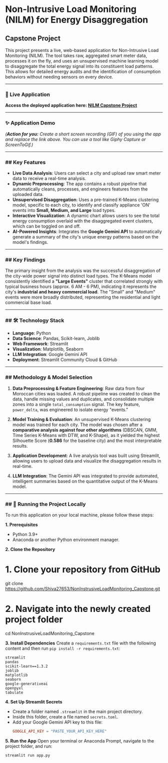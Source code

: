# Non-Intrusive Load Monitoring (NILM) for Energy Disaggregation

## Capstone Project

This project presents a live, web-based application for Non-Intrusive Load Monitoring (NILM). The tool takes raw, aggregated smart meter data, processes it on the fly, and uses an unsupervised machine learning model to disaggregate the total energy signal into its constituent load patterns. This allows for detailed energy audits and the identification of consumption behaviors without needing sensors on every device.

-----

### 🚀 Live Application

**Access the deployed application here:** [**NILM Capstone Project**](https://noninstrusiveloadmonitoringcapstone-n75ksjd9ayghchpgdpi44s.streamlit.app/)

-----

### ✨ Application Demo

*(**Action for you:** Create a short screen recording (GIF) of you using the app and replace the link above. You can use a tool like Giphy Capture or ScreenToGif.)*

-----

### \#\# Key Features

  * **Live Data Analysis**: Users can select a city and upload raw smart meter data to receive a real-time analysis.
  * **Dynamic Preprocessing**: The app contains a robust pipeline that automatically cleans, processes, and engineers features from the uploaded data.
  * **Unsupervised Disaggregation**: Uses a pre-trained K-Means clustering model, specific to each city, to identify and classify appliance 'ON' events into **Small, Medium, and Large** load types.
  * **Interactive Visualization**: A dynamic chart allows users to see the total energy consumption overlaid with the disaggregated event clusters, which can be toggled on and off.
  * **AI-Powered Insights**: Integrates the **Google Gemini API** to automatically generate a summary of the city's unique energy patterns based on the model's findings.

-----

### \#\# Key Findings

The primary insight from the analysis was the successful disaggregation of the city-wide power signal into distinct load types. The K-Means model consistently identified a **"Large Events"** cluster that correlated strongly with typical business hours (approx. 6 AM - 6 PM), indicating it represents the city's **industrial and heavy commercial load**. The "Small" and "Medium" events were more broadly distributed, representing the residential and light commercial base load.

-----

### \#\# 🛠️ Technology Stack

  * **Language**: Python
  * **Data Science**: Pandas, Scikit-learn, Joblib
  * **Web Framework**: Streamlit
  * **Visualization**: Matplotlib, Seaborn
  * **LLM Integration**: Google Gemini API
  * **Deployment**: Streamlit Community Cloud & GitHub

-----

### \#\# Methodology & Model Selection

1.  **Data Preprocessing & Feature Engineering**: Raw data from four Moroccan cities was loaded. A robust pipeline was created to clean the data, handle missing values and duplicates, and consolidate multiple zones into a single `total_consumption` signal. The key feature, `power_delta`, was engineered to isolate energy "events."

2.  **Model Training & Evaluation**: An unsupervised K-Means clustering model was trained for each city. The model was chosen after a **comparative analysis against four other algorithms** (DBSCAN, GMM, Time Series K-Means with DTW, and K-Shape), as it yielded the highest Silhouette Score (**0.586** for the baseline city) and the most interpretable results.

3.  **Application Development**: A live analysis tool was built using Streamlit, allowing users to upload data and visualize the disaggregation results in real-time.

4.  **LLM Integration**: The Gemini API was integrated to provide automated, intelligent summaries based on the quantitative output of the K-Means model.

-----

### \#\# 📂 Running the Project Locally

To run this application on your local machine, please follow these steps:

**1. Prerequisites**

  * Python 3.9+
  * Anaconda or another Python environment manager.

**2. Clone the Repository**

# 1. Clone your repository from GitHub
git clone https://github.com/Shiva27653/NonInstrusiveLoadMonitoring_Capstone.git

# 2. Navigate into the newly created project folder
cd NonInstrusiveLoadMonitoring_Capstone

**3. Install Dependencies**
Create a `requirements.txt` file with the following content and then run `pip install -r requirements.txt`:

```
streamlit
pandas
scikit-learn==1.3.2
joblib
matplotlib
seaborn
google-generativeai
openpyxl
tabulate
```

**4. Set Up Streamlit Secrets**

  * Create a folder named `.streamlit` in the main project directory.
  * Inside this folder, create a file named `secrets.toml`.
  * Add your Google Gemini API key to this file:
    ```toml
    GOOGLE_API_KEY = "PASTE_YOUR_API_KEY_HERE"
    ```

**5. Run the App**
Open your terminal or Anaconda Prompt, navigate to the project folder, and run:

```bash
streamlit run app.py
```
